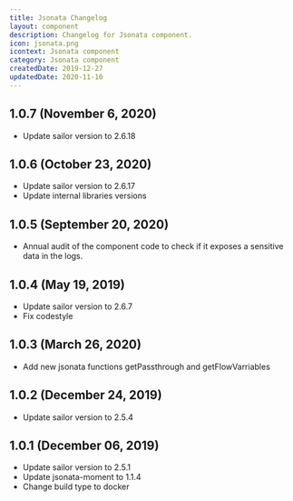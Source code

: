 ```yaml
---
title: Jsonata Changelog
layout: component
description: Changelog for Jsonata component.
icon: jsonata.png
icontext: Jsonata component
category: Jsonata component
createdDate: 2019-12-27
updatedDate: 2020-11-10
---
```


## 1.0.7 (November 6, 2020)

* Update sailor version to 2.6.18

## 1.0.6 (October 23, 2020)

* Update sailor version to 2.6.17
* Update internal libraries versions

## 1.0.5 (September 20, 2020)

* Annual audit of the component code to check if it exposes a sensitive data in the logs.

## 1.0.4 (May 19, 2019)

* Update sailor version to 2.6.7
* Fix codestyle

## 1.0.3 (March 26, 2020)

* Add new jsonata functions getPassthrough and getFlowVarriables

## 1.0.2 (December 24, 2019)

* Update sailor version to 2.5.4

## 1.0.1 (December 06, 2019)

* Update sailor version to 2.5.1
* Update jsonata-moment to 1.1.4
* Change build type to docker
